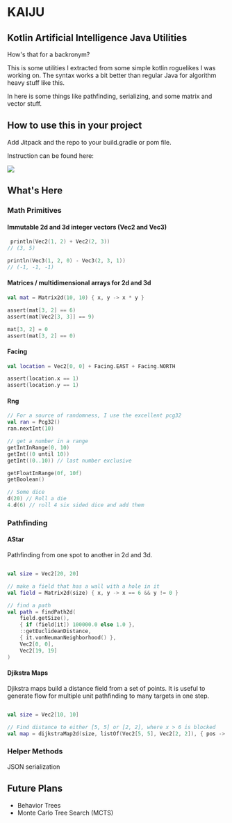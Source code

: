 # KAIJU

## Kotlin Artificial Intelligence Java Utilities

How's that for a backronym?

This is some utilities I extracted from some simple kotlin roguelikes I was working on. The syntax works a bit better
than regular Java for algorithm heavy stuff like this.

In here is some things like pathfinding, serializing, and some matrix and vector stuff.

## How to use this in your project

Add Jitpack and the repo to your build.gradle or pom file.

Instruction can be found here:

[![](https://jitpack.io/v/stewsters/kaiju.svg)](https://jitpack.io/#stewsters/kaiju)

## What's Here

### Math Primitives

#### Immutable 2d and 3d integer vectors (Vec2 and Vec3)

```kotlin
 println(Vec2(1, 2) + Vec2(2, 3))
// (3, 5)

println(Vec3(1, 2, 0) - Vec3(2, 3, 1))
// (-1, -1, -1)

```

#### Matrices / multidimensional arrays for 2d and 3d

```kotlin
val mat = Matrix2d(10, 10) { x, y -> x * y }

assert(mat[3, 2] == 6)
assert(mat[Vec2[3, 3]] == 9)

mat[3, 2] = 0
assert(mat[3, 2] == 0)


```

#### Facing

```kotlin
val location = Vec2[0, 0] + Facing.EAST + Facing.NORTH

assert(location.x == 1)
assert(location.y == 1)
```

#### Rng

```kotlin
// For a source of randomness, I use the excellent pcg32
val ran = Pcg32()
ran.nextInt(10)

// get a number in a range
getIntInRange(0, 10)
getInt((0 until 10))
getInt((0..10)) // last number exclusive

getFloatInRange(0f, 10f)
getBoolean()

// Some dice
d(20) // Roll a die
4.d(6) // roll 4 six sided dice and add them


```

### Pathfinding

#### AStar

Pathfinding from one spot to another in 2d and 3d.

```kotlin

val size = Vec2[20, 20]

// make a field that has a wall with a hole in it
val field = Matrix2d(size) { x, y -> x == 6 && y != 0 }

// find a path
val path = findPath2d(
    field.getSize(),
    { if (field[it]) 100000.0 else 1.0 },
    ::getEuclideanDistance,
    { it.vonNeumanNeighborhood() },
    Vec2[0, 0],
    Vec2[19, 19]
)

```

#### Djikstra Maps

Djikstra maps build a distance field from a set of points. It is useful to generate flow for multiple unit pathfinding
to many targets in one step.

```kotlin

val size = Vec2[10, 10]

// Find distance to either [5, 5] or [2, 2], where x > 6 is blocked
val map = dijkstraMap2d(size, listOf(Vec2[5, 5], Vec2[2, 2]), { pos -> pos.x > 6 })

```

### Helper Methods

JSON serialization

## Future Plans

* Behavior Trees
* Monte Carlo Tree Search (MCTS)


